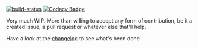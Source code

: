 [![build-status](https://api.travis-ci.org/IgnatBeresnev/kDiameter.svg?branch=master)](https://travis-ci.com/IgnatBeresnev/kDiameter)
[![Codacy Badge](https://api.codacy.com/project/badge/Grade/ce0fa53823004bb0a5aba625e5b62d6f)](https://app.codacy.com/app/beresnev/kDiameter?utm_source=github.com&utm_medium=referral&utm_content=IgnatBeresnev/kDiameter&utm_campaign=Badge_Grade_Dashboard)

Very much WIP. More than willing to accept any form of contribution, be it a created issue, a pull request or whatever else that'll help. 

Have a look at the [changelog](https://github.com/IgnatBeresnev/kDiameter/blob/master/CHANGELOG.md) to see what's been done
